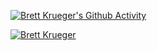 [![Brett Krueger's Github Activity](https://github-readme-stats.vercel.app/api?username=brettkrueger&show_icons=true&theme=dark&count_private=true&include_all_commits=true&custom_title=Brett%27s%20Github%20Stats&icon_color=B53737)](https://krux.us)

[![Brett Krueger](https://readme-typing-svg.herokuapp.com/?lines=Writer+of+code;Breaker+of+things;Lover+of+cats)](https://krux.us)
